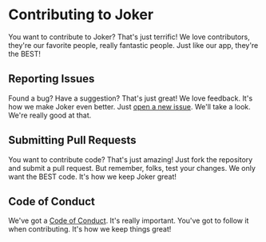 # Contributing to Joker

You want to contribute to Joker? That's just terrific! We love contributors, they're our favorite people, really fantastic people. Just like our app, they're the BEST!

## Reporting Issues

Found a bug? Have a suggestion? That's just great! We love feedback. It's how we make Joker even better. Just [open a new issue](https://github.com/shadowaxe99/joker/issues/new). We'll take a look. We're really good at that.

## Submitting Pull Requests

You want to contribute code? That's just amazing! Just fork the repository and submit a pull request. But remember, folks, test your changes. We only want the BEST code. It's how we keep Joker great!

## Code of Conduct

We've got a [Code of Conduct](CODE_OF_CONDUCT.md). It's really important. You've got to follow it when contributing. It's how we keep things great!